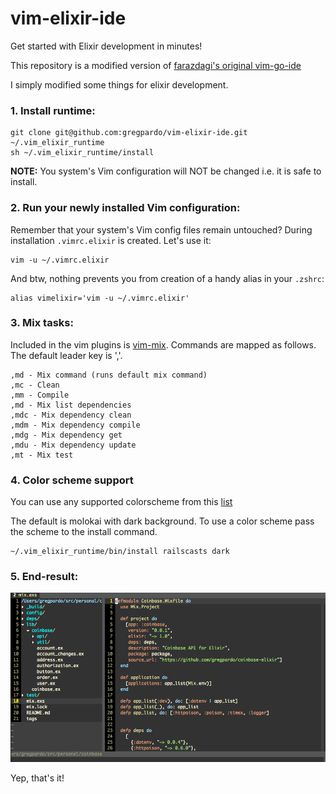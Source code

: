 # vim-elixir-ide
Get started with Elixir development in minutes!

This repository is a modified version of [farazdagi's original vim-go-ide](https://github.com/farazdagi/vim-go-ide)

I simply modified some things for elixir development.

### 1. Install runtime:

    git clone git@github.com:gregpardo/vim-elixir-ide.git ~/.vim_elixir_runtime
    sh ~/.vim_elixir_runtime/install

**NOTE:** You system's Vim configuration will NOT be changed i.e. it is safe to install.

### 2. Run your newly installed Vim configuration:

Remember that your system's Vim config files remain untouched? During installation `.vimrc.elixir` is created. Let's use it:

    vim -u ~/.vimrc.elixir

And btw, nothing prevents you from creation of a handy alias in your `.zshrc`:

    alias vimelixir='vim -u ~/.vimrc.elixir'

### 3. Mix tasks:

Included in the vim plugins is [vim-mix](https://github.com/mattreduce/vim-mix). Commands are mapped as follows. The default leader key is ','.

	,md - Mix command (runs default mix command)
	,mc - Clean
	,mm - Compile
	,md - Mix list dependencies
	,mdc - Mix dependency clean
	,mdm - Mix dependency compile
	,mdg - Mix dependency get
	,mdu - Mix dependency update
	,mt - Mix test

### 4. Color scheme support 
You can use any supported colorscheme from this [list](https://github.com/flazz/vim-colorschemes/tree/master/colors)

The default is molokai with dark background. To use a color scheme pass the scheme to the install command.

    ~/.vim_elixir_runtime/bin/install railscasts dark

### 5. End-result:

![Screenshot](https://raw.githubusercontent.com/gregpardo/vim-elixir-ide/master/screenshot.png)

Yep, that's it!
